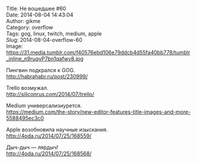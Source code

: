 Title: Не вошедшее #60  
Date: 2014-08-04 14:43:04  
Author: gikme  
Category: overflow  
Tags: gog, linux, twitch, medium, apple  
Slug: 2014-08-04-overflow-60  
Image: https://31.media.tumblr.com/f40576ebd106e79ddcb4d55fa40bb778/tumblr_inline_n9ruqyP7bn1qafwv8.jpg

Пингвин подкрался к GOG.  
<http://habrahabr.ru/post/230999/>

Trello возмужал.  
<http://siliconrus.com/2014/07/trello/>

Medium универсализиурется.  
<https://medium.com/the-story/new-editor-features-title-images-and-more-5588495ec3c0>

Apple возобновила научные изыскания.  
<http://4pda.ru/2014/07/25/168559/>

Дыч-дыч — лярдыч!  
<http://4pda.ru/2014/07/25/168568/>

